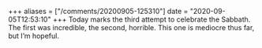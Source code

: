 +++
aliases = ["/comments/20200905-125310"]
date = "2020-09-05T12:53:10"
+++
Today marks the third attempt to celebrate the Sabbath. The first was incredible, the second, horrible. This one is mediocre thus far, but I’m hopeful.

